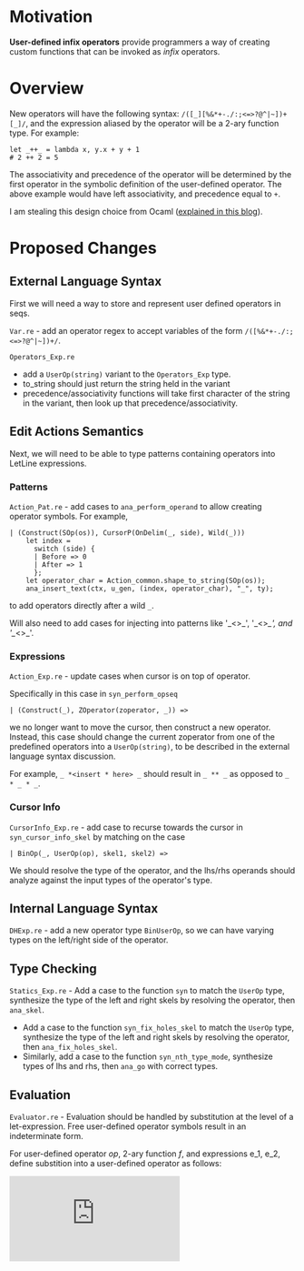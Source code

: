 
[TODO: type equivalence, type variable, cursor inspector and pretty printer]: # 

# Motivation

**User-defined infix operators** provide programmers a way of creating custom functions that can be invoked as *infix* operators.   

# Overview
New operators will have the following syntax: `/([_][%&*+-./:;<=>?@^|~])+[_]/`, and the expression aliased by the operator will be a 2-ary function type. For example:
```
let _++_ = lambda x, y.x + y + 1
# 2 ++ 2 = 5 
```

The associativity and precedence of the operator will be determined by the first operator in the symbolic definition of the user-defined operator. The above example would have left associativity, and precedence equal to `+`. 

I am stealing this design choice from Ocaml ([explained in this blog](https://haifengl.wordpress.com/2014/07/02/ocaml-functions/)).

# Proposed Changes
## External Language Syntax
First we will need a way to store and represent user defined operators in seqs. 

`Var.re` - add an operator regex to accept variables of the form `/([%&*+-./:;<=>?@^|~])+/`.


`Operators_Exp.re`

 - add a `UserOp(string)` variant to the `Operators_Exp` type. 
 - to_string should just return the string held in the variant
 - precedence/associativity functions will take first character of the string in the variant, then look up that precedence/associativity.

## Edit Actions Semantics
Next, we will need to be able to type patterns containing operators into LetLine expressions.

### Patterns
`Action_Pat.re` - add cases to `ana_perform_operand` to allow creating operator symbols. For example,
```
| (Construct(SOp(os)), CursorP(OnDelim(_, side), Wild(_)))
    let index =
      switch (side) {
      | Before => 0
      | After => 1
      };
    let operator_char = Action_common.shape_to_string(SOp(os));
    ana_insert_text(ctx, u_gen, (index, operator_char), "_", ty);
```
to add operators directly after a wild `_`.

Will also need to add cases for injecting into patterns like '\_<>\_', '\_<>*\_', and '\_*<>\_'.

### Expressions
`Action_Exp.re` - update cases when cursor is on top of operator. 

Specifically in this case in `syn_perform_opseq`
```
| (Construct(_), ZOperator(zoperator, _)) =>
```
we no longer want to move the cursor, then construct a new operator. Instead, this case should change the current zoperator from one of the predefined operators into a `UserOp(string)`, to be described in the external language syntax discussion.

For example, `_ *<insert * here> _` should result in `_ ** _` as opposed to `_ * _ * _`.

### Cursor Info
`CursorInfo_Exp.re` - add case to recurse towards the cursor in `syn_cursor_info_skel` by matching on the case
```
| BinOp(_, UserOp(op), skel1, skel2) =>
```
We should resolve the type of the operator, and the lhs/rhs operands should analyze against the input types of the operator's type. 

## Internal Language Syntax
`DHExp.re` - add a new operator type `BinUserOp`, so we can have varying types on the left/right side of the operator.

## Type Checking 
`Statics_Exp.re`  - Add a case to the function `syn` to match the `UserOp` type, synthesize the type of the left and right skels by resolving the operator, then `ana_skel`. 
- Add a case to the function `syn_fix_holes_skel` to match the `UserOp` type, synthesize the type of the left and right skels by resolving the operator, then `ana_fix_holes_skel`. 
 - Similarly, add a case to the function `syn_nth_type_mode`, synthesize types of lhs and rhs, then `ana_go` with correct types. 

## Evaluation
`Evaluator.re` - Evaluation should be handled by substitution at the level of a let-expression. Free user-defined operator symbols result in an indeterminate form. 

For user-defined operator *op*, 2-ary function *f*, and expressions e_1, e_2, define substition into a user-defined operator as follows:

![equation](https://latex.codecogs.com/gif.latex?%5Bf%20%5C%20/%20%5C%20op%5D%28e_1%20%5C%20op%20%5C%20e_2%29%5Cequiv%20%28f%20%5C%20%28%5Bf%20%5C%20/%20%5C%20op%5De_1%29%20%5C%20%28%5Bf%20%5C%20/%20%5C%20op%5De_2%29%29)


